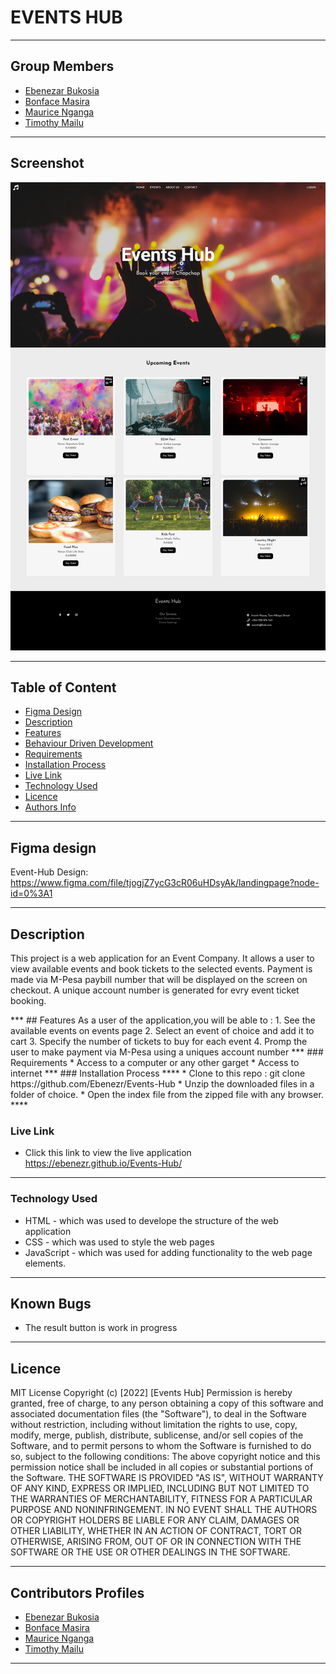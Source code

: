 # EVENTS HUB 
***
## Group Members 

- [Ebenezar Bukosia](https://github.com/Ebenezr)
- [Bonface Masira](https://github.com/bonfacemasira) 
- [Maurice Nganga](https://github.com/moryno)
- [Timothy Mailu](https://github.com/Tim254)
***
## Screenshot
 ![image](./assets/images/fireshot.png)
***
 ## Table of Content
 - [Figma Design](#Figma-design)
 - [Description](#description)
 - [Features](#features)
 - [Behaviour Driven Development](#Behaviour-Driven-Development)
 - [Requirements](#requirements)
 - [Installation Process](#installation-Process)
 - [Live Link](#Live-Link)
 - [Technology  Used](#technology-Used)
 - [Licence](#licence)
 - [Authors Info](#Authors-Info)
 
***
## Figma design
Event-Hub Design: https://www.figma.com/file/tjogjZ7ycG3cR06uHDsyAk/landingpage?node-id=0%3A1 
***
 ## Description
 <p>This project is a web application for an Event Company. It allows a user to view available events and book tickets to the selected events. Payment is made via M-Pesa paybill number that will be displayed on the screen on checkout. A unique account number is generated for evry event ticket booking.</p>
***
## Features
As a user of the application,you will be able to :
1. See the available events on events page
2. Select an event of choice and add it to cart
3. Specify the number of tickets to buy for each event
4. Promp the user to make payment via M-Pesa using a uniques account number
***
 ###  Requirements
 * Access to  a computer or any other garget
 * Access to internet
***
 ### Installation Process
 ****
* Clone to this repo : git clone https://github.com/Ebenezr/Events-Hub
* Unzip the downloaded files in a folder of choice.
* Open the index file from the zipped file with any browser.
 ****

### Live Link
- Click this link to view the live application https://ebenezr.github.io/Events-Hub/
***
### Technology  Used
* HTML - which was used to develope the structure of the web application
* CSS - which was used to style the web pages
* JavaScript - which was used for adding functionality to the web page elements.
***
## Known Bugs
* The result button is work in progress
***
## Licence
MIT License
Copyright (c) [2022] [Events Hub]
Permission is hereby granted, free of charge, to any person obtaining a copy
of this software and associated documentation files (the "Software"), to deal
in the Software without restriction, including without limitation the rights
to use, copy, modify, merge, publish, distribute, sublicense, and/or sell
copies of the Software, and to permit persons to whom the Software is
furnished to do so, subject to the following conditions:
The above copyright notice and this permission notice shall be included in all
copies or substantial portions of the Software.
THE SOFTWARE IS PROVIDED "AS IS", WITHOUT WARRANTY OF ANY KIND, EXPRESS OR
IMPLIED, INCLUDING BUT NOT LIMITED TO THE WARRANTIES OF MERCHANTABILITY,
FITNESS FOR A PARTICULAR PURPOSE AND NONINFRINGEMENT. IN NO EVENT SHALL THE
AUTHORS OR COPYRIGHT HOLDERS BE LIABLE FOR ANY CLAIM, DAMAGES OR OTHER
LIABILITY, WHETHER IN AN ACTION OF CONTRACT, TORT OR OTHERWISE, ARISING FROM,
OUT OF OR IN CONNECTION WITH THE SOFTWARE OR THE USE OR OTHER DEALINGS IN THE
SOFTWARE.
***
## Contributors Profiles

- [Ebenezar Bukosia](https://github.com/Ebenezr)
- [Bonface Masira](https://github.com/bonfacemasira) 
- [Maurice Nganga](https://github.com/moryno)
- [Timothy Mailu](https://github.com/Tim254)
***